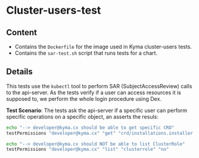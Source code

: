 # Cluster-users-test

## Content
- Contains the `Dockerfile` for the image used in Kyma cluster-users tests.
- Contains the `sar-test.sh` script that runs tests for a chart.

## Details
This tests use the `kubectl` tool to perform SAR (SubjectAccessReview) calls to the api-server. As the tests verify if a user can access resources it is supposed to, we perform the whole login procedure using Dex. 

**Test Scenario**:
The tests ask the api-server if a specific user can perform specific operations on a specific object, an asserts the resuls:

```bash
echo "--> developer@kyma.cx should be able to get specific CRD"
testPermissions "developer@kyma.cx" "get" "crd/installations.installer.kyma-project.io" "yes"

echo "--> developer@kyma.cx should NOT be able to list ClusterRole"
testPermissions "developer@kyma.cx" "list" "clusterrole" "no"
```